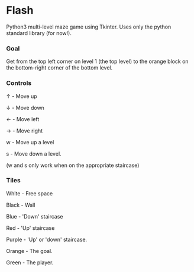 # Flash
Python3 multi-level maze game using Tkinter. Uses only the python standard library (for now!).

### Goal
Get from the top left corner on level 1 (the top level) to the orange block on the bottom-right corner of the bottom level.

### Controls
↑ - Move up

↓ - Move down

← - Move left

→ - Move right

w - Move up a level

s - Move down a level.

(w and s only work when on the appropriate staircase)

### Tiles
White  - Free space

Black  - Wall

Blue   - 'Down' staircase

Red    - 'Up' staircase

Purple - 'Up' or 'down' staircase.

Orange - The goal.

Green  - The player.

